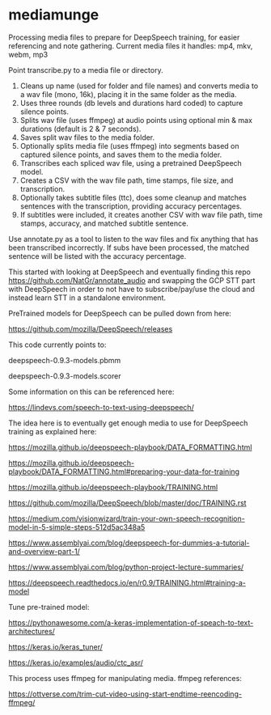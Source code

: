 # mediamunge
Processing media files to prepare for DeepSpeech training, for easier referencing and note gathering.
Current media files it handles: mp4, mkv, webm, mp3

Point transcribe.py to a media file or directory.
1. Cleans up name (used for folder and file names) and converts media to a wav file (mono, 16k), placing it in the same folder as the media.
2. Uses three rounds (db levels and durations hard coded) to capture silence points.
3. Splits wav file (uses ffmpeg) at audio points using optional min & max durations (default is 2 & 7 seconds).
4. Saves split wav files to the media folder.
5. Optionally splits media file (uses ffmpeg) into segments based on captured silence points, and saves them to the media folder.
6. Transcribes each spliced wav file, using a pretrained DeepSpeech model.
7. Creates a CSV with the wav file path, time stamps, file size, and transcription.
8. Optionally takes subtitle files (ttc), does some cleanup and matches sentences with the transcription, providing accuracy percentages.
9. If subtitles were included, it creates another CSV with wav file path, time stamps, accuracy, and matched subtitle sentence.

Use annotate.py as a tool to listen to the wav files and fix anything that has been transcribed incorrectly.
If subs have been processed, the matched sentence will be listed with the accuracy percentage.

This started with looking at DeepSpeech and eventually finding this repo https://github.com/NatGr/annotate_audio
and swapping the GCP STT part with DeepSpeech in order to not have to subscribe/pay/use the cloud and instead learn STT
in a standalone environment.

PreTrained models for DeepSpeech can be pulled down from here:

https://github.com/mozilla/DeepSpeech/releases

This code currently points to:

deepspeech-0.9.3-models.pbmm

deepspeech-0.9.3-models.scorer

Some information on this can be referenced here:

https://lindevs.com/speech-to-text-using-deepspeech/

The idea here is to eventually get enough media to use for DeepSpeech training as explained here:

https://mozilla.github.io/deepspeech-playbook/DATA_FORMATTING.html

https://mozilla.github.io/deepspeech-playbook/DATA_FORMATTING.html#preparing-your-data-for-training

https://mozilla.github.io/deepspeech-playbook/TRAINING.html

https://github.com/mozilla/DeepSpeech/blob/master/doc/TRAINING.rst

https://medium.com/visionwizard/train-your-own-speech-recognition-model-in-5-simple-steps-512d5ac348a5

https://www.assemblyai.com/blog/deepspeech-for-dummies-a-tutorial-and-overview-part-1/

https://www.assemblyai.com/blog/python-project-lecture-summaries/

https://deepspeech.readthedocs.io/en/r0.9/TRAINING.html#training-a-model


Tune pre-trained model: 

https://pythonawesome.com/a-keras-implementation-of-speach-to-text-architectures/

https://keras.io/keras_tuner/

https://keras.io/examples/audio/ctc_asr/


This process uses ffmpeg for manipulating media.
ffmpeg references:

https://ottverse.com/trim-cut-video-using-start-endtime-reencoding-ffmpeg/
